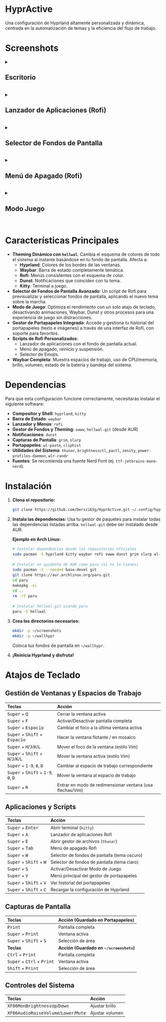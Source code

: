 # HyprActive

Una configuración de Hyprland altamente personalizada y dinámica, centrada en la automatización de temas y la eficiencia del flujo de trabajo.

# Screenshots

<details><summary><h2>Escritorio</h2></summary>

![](/assets/screenshot-desktop.png)

</details><br>

<details><summary><h2>Lanzador de Aplicaciones (Rofi)</h2></summary>

![](/assets/screenshot-rofi-launcher.png)

</details><br>

<details><summary><h2>Selector de Fondos de Pantalla</h2></summary>

![](/assets/screenshot-wallselector.png)

</details><br>

<details><summary><h2>Menú de Apagado (Rofi)</h2></summary>

![](/assets/screenshot-powermenu.png)

</details><br>

<details><summary><h2>Modo Juego</h2></summary>

![](/assets/screenshot-gaming-mode.png)

</details><br>

# Características Principales

*   **Theming Dinámico con `hellwal`**: Cambia el esquema de colores de todo el sistema al instante basándose en tu fondo de pantalla. Afecta a:
    *   **Hyprland**: Colores de los bordes de las ventanas.
    *   **Waybar**: Barra de estado completamente temática.
    *   **Rofi**: Menús consistentes con el esquema de color.
    *   **Dunst**: Notificaciones que coinciden con tu tema.
    *   **Kitty**: Terminal a juego.
*   **Selector de Fondos de Pantalla Avanzado**: Un script de Rofi para previsualizar y seleccionar fondos de pantalla, aplicando el nuevo tema sobre la marcha.
*   **Modo de Juego**: Optimiza el rendimiento con un solo atajo de teclado, desactivando animaciones, Waybar, Dunst y otros procesos para una experiencia de juego sin distracciones.
*   **Gestor de Portapapeles Integrado**: Accede y gestiona tu historial del portapapeles (texto e imágenes) a través de una interfaz de Rofi, con soporte para favoritos.
*   **Scripts de Rofi Personalizados**:
    *   Lanzador de aplicaciones con el fondo de pantalla actual.
    *   Menú de apagado, reinicio y suspensión.
    *   Selector de Emojis.
*   **Waybar Completa**: Muestra espacios de trabajo, uso de CPU/memoria, brillo, volumen, estado de la batería y bandeja del sistema.

# Dependencias

Para que esta configuración funcione correctamente, necesitarás instalar el siguiente software:

*   **Compositor y Shell**: `hyprland`, `kitty`
*   **Barra de Estado**: `waybar`
*   **Lanzador y Menús**: `rofi`
*   **Gestor de Fondos y Theming**: `swww`, `hellwal-git` (desde AUR)
*   **Notificaciones**: `dunst`
*   **Capturas de Pantalla**: `grim`, `slurp`
*   **Portapapeles**: `wl-paste`, `cliphist`
*   **Utilidades del Sistema**: `thunar`, `brightnessctl`, `pactl`, `zenity`, `power-profiles-daemon`, `wlr-randr`
*   **Fuentes**: Se recomienda una fuente Nerd Font (ej. `ttf-jetbrains-mono-nerd`).

# Instalación

1.  **Clona el repositorio:**
    ```bash
    git clone https://github.com/Derszi65g/HyprActive.git ~/.config/hypr
    ```
2.  **Instala las dependencias:**
    Usa tu gestor de paquetes para instalar todas las dependencias listadas arriba. `hellwal-git` debe ser instalado desde AUR.

    **Ejemplo en Arch Linux:**
    ```bash
    # Instalar dependencias desde los repositorios oficiales
    sudo pacman -S hyprland kitty waybar rofi swww dunst grim slurp wl-paste cliphist thunar brightnessctl pactl zenity power-profiles-daemon ttf-jetbrains-mono-nerd wlr-randr

    # Instalar un ayudante de AUR como paru (si no lo tienes)
    sudo pacman -S --needed base-devel git
    git clone https://aur.archlinux.org/paru.git
    cd paru
    makepkg -si
    cd ..
    rm -rf paru

    # Instalar hellwal-git usando paru
    paru -S hellwal
    ```
3.  **Crea los directorios necesarios:**
    ```bash
    mkdir -p ~/screenshots
    mkdir -p ~/wallhypr
    ```
    Coloca tus fondos de pantalla en `~/wallhypr`.

4.  **¡Reinicia Hyprland y disfruta!**

# Atajos de Teclado

## Gestión de Ventanas y Espacios de Trabajo

| Teclas                                       | Acción                                           |
| :------------------------------------------- | :----------------------------------------------- |
| <kbd>Super</kbd> + <kbd>Q</kbd>               | Cerrar la ventana activa                         |
| <kbd>Super</kbd> + <kbd>F</kbd>               | Activar/Desactivar pantalla completa             |
| <kbd>Super</kbd> + <kbd>Espacio</kbd>         | Cambiar el foco a la última ventana activa       |
| <kbd>Super</kbd> + <kbd>Shift</kbd> + <kbd>Espacio</kbd> | Hacer la ventana flotante / en mosaico           |
| <kbd>Super</kbd> + <kbd>H</kbd>/<kbd>J</kbd>/<kbd>K</kbd>/<kbd>L</kbd> | Mover el foco de la ventana (estilo Vim)         |
| <kbd>Super</kbd> + <kbd>Shift</kbd> + <kbd>H</kbd>/<kbd>J</kbd>/<kbd>K</kbd>/<kbd>L</kbd> | Mover la ventana activa (estilo Vim)             |
| <kbd>Super</kbd> + <kbd>1-9</kbd>, <kbd>0</kbd>, <kbd>D</kbd> | Cambiar al espacio de trabajo correspondiente    |
| <kbd>Super</kbd> + <kbd>Shift</kbd> + <kbd>1-9</kbd>, <kbd>0</kbd>, <kbd>D</kbd> | Mover la ventana al espacio de trabajo           |
| <kbd>Super</kbd> + <kbd>R</kbd>               | Entrar en modo de redimensionar ventana (usa flechas/Vim) |

## Aplicaciones y Scripts

| Teclas                                       | Acción                                           |
| :------------------------------------------- | :----------------------------------------------- |
| <kbd>Super</kbd> + <kbd>Enter</kbd>           | Abrir terminal (`kitty`)                         |
| <kbd>Super</kbd> + <kbd>A</kbd>               | Lanzador de aplicaciones Rofi                    |
| <kbd>Super</kbd> + <kbd>E</kbd>               | Abrir gestor de archivos (`thunar`)              |
| <kbd>Super</kbd> + <kbd>Tab</kbd>             | Menú de apagado Rofi                             |
| <kbd>Super</kbd> + <kbd>W</kbd>               | Selector de fondos de pantalla (tema oscuro)     |
| <kbd>Super</kbd> + <kbd>Shift</kbd> + <kbd>W</kbd> | Selector de fondos de pantalla (tema claro)      |
| <kbd>Super</kbd> + <kbd>S</kbd>               | Activar/Desactivar Modo de Juego                 |
| <kbd>Super</kbd> + <kbd>V</kbd>               | Menú principal del gestor de portapapeles        |
| <kbd>Super</kbd> + <kbd>Shift</kbd> + <kbd>V</kbd> | Ver historial del portapapeles                 |
| <kbd>Super</kbd> + <kbd>Shift</kbd> + <kbd>C</kbd> | Recargar la configuración de Hyprland            |

## Capturas de Pantalla

| Teclas                                       | Acción (Guardado en Portapapeles)                |
| :------------------------------------------- | :----------------------------------------------- |
| <kbd>Print</kbd>                             | Pantalla completa                                |
| <kbd>Super</kbd> + <kbd>Print</kbd>           | Ventana activa                                   |
| <kbd>Super</kbd> + <kbd>Shift</kbd> + <kbd>S</kbd> | Selección de área                                |
| **Teclas**                                   | **Acción (Guardado en `~/screenshots`)**         |
| <kbd>Ctrl</kbd> + <kbd>Print</kbd>            | Pantalla completa                                |
| <kbd>Super</kbd> + <kbd>Ctrl</kbd> + <kbd>Print</kbd> | Ventana activa                                   |
| <kbd>Shift</kbd> + <kbd>Print</kbd>           | Selección de área                                |

## Controles del Sistema

| Teclas                                       | Acción                                           |
| :------------------------------------------- | :----------------------------------------------- |
| <kbd>XF86MonBrightnessUp</kbd>/<kbd>Down</kbd> | Ajustar brillo                                   |
| <kbd>XF86AudioRaiseVolume</kbd>/<kbd>Lower</kbd>/<kbd>Mute</kbd> | Ajustar volumen                                  |

